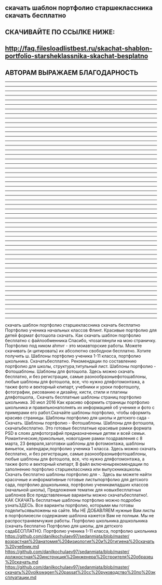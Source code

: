 скачать шаблон портфолио старшеклассника скачать бесплатно
--------------------------------------------------
СКАЧИВАЙТЕ ПО ССЫЛКЕ НИЖЕ:
--------------------------------------------------
http://faq.filesloadlistbest.ru/skachat-shablon-portfolio-starsheklassnika-skachat-besplatno
--------------------------------------------------
АВТОРАМ ВЫРАЖАЕМ БЛАГОДАРНОСТЬ
--------------------------------------------------
--------------------------------------------------
--------------------------------------------------
--------------------------------------------------
--------------------------------------------------
--------------------------------------------------
--------------------------------------------------
--------------------------------------------------
--------------------------------------------------
--------------------------------------------------
--------------------------------------------------
--------------------------------------------------
--------------------------------------------------
--------------------------------------------------
--------------------------------------------------
--------------------------------------------------
--------------------------------------------------
--------------------------------------------------
--------------------------------------------------
--------------------------------------------------
--------------------------------------------------
--------------------------------------------------
--------------------------------------------------
--------------------------------------------------
--------------------------------------------------
--------------------------------------------------
--------------------------------------------------
--------------------------------------------------
--------------------------------------------------
--------------------------------------------------
--------------------------------------------------
--------------------------------------------------
--------------------------------------------------
--------------------------------------------------
--------------------------------------------------
--------------------------------------------------
--------------------------------------------------
--------------------------------------------------
--------------------------------------------------
--------------------------------------------------
--------------------------------------------------
--------------------------------------------------
--------------------------------------------------
--------------------------------------------------
--------------------------------------------------
--------------------------------------------------
--------------------------------------------------
--------------------------------------------------
--------------------------------------------------
--------------------------------------------------
--------------------------------------------------
--------------------------------------------------
--------------------------------------------------
--------------------------------------------------
скачать шаблон портфолио старшеклассника скачать бесплатно Портфолио ученика начальных классов  Флинт. Красивые портфолио для детей формат фотошопа скачать. Как скачать шаблон портфолио бесплатно с файлообменника Спасибо, чтозаглянули на мою страничку. Портфолио под ником ahmvr - это моиавторские работы. Можете скачивать (и цитировать) их абсолютно свободнои бесплатно. Хотите получить ш. Шаблоны портфолио ученика 1-11 класса, портфолио школьника. Скачатьбесплатно. Рекомендации по составлению портфолио для школы, структура,титульный лист. Шаблоны портфолио - Фотошаблоны. Шаблоны для фотошопа. Здесь можно скачать бесплатно, и без регистрации, самые разнообразныефотошаблоны, любые шаблоны для фотошопа, все, что нужно дляфотомонтажа, а также фото и векторный клипарт, учебники и уроки пофотошопу, фотографии, рисованию и дизайну, кисти, стили и плагины дляфотошопа,. Скачать бесплатные шаблоны страниц портфолио школьника. 30 июл 2016  Как красиво оформить страницы портфолио школьника и правильнонаполнять их информацией об ученике и фото с примерами его работ.Скачайте шаблоны портфолио, чтобы оформить красиво страницы.
Шаблоны портфолио для школы и детского сада - Скачать. Шаблоны портфолио - Фотошаблоны. Шаблоны для фотошопа, скачатьбесплатно. Это готовые бесплатные красивые рамки формата PSD в слоях дляфотографий предназначенные детям и всей семьи. Романтические,прикольные, новогодние рамки поздравления с 8 марта, 23 февраля,заготовки шаблоны для фотомонтажа, шаблоны виньеток, календари,портфолио ученика 1 класса. Здесь можно скачать бесплатно, и без регистрации, самые разнообразныефотошаблоны, любые шаблоны для фотошопа, все, что нужно дляфотомонтажа, а также фото и векторный клипарт,  В файл включенырекомендации по заполнению портфолио старшеклассника или выпускникашколы. Скачать бесплатно шаблоны портфолио для  -. Здесь вы можете найти красочные и информативные готовые листыпортфолио для детского сада, портфолио дошкольника, портфолио ученикамладших классов (начальной школы),  Предложения тематик для новыхбесплатных шаблонов  Все представленные варианты можно скачатьбесплатно!. КАК СКАЧАТЬ бесплатные шаблоны портфолио можно подробно узнатьЗДЕСЬ. Все варианты портфолио, которыми мы готовы поделитьсявыложены на сайте. Мы НЕ ДОБАВЛЯЕМ нужные Вам листы в портфолиоесли содержание шаблона кажется Вам не полным. Мы не распространяемчужие работы. Портфолио школьника  дошкольника (скачать бесплатно
Портфолио для школы, для детского садаБЕСПЛАТНО. Портфолио ученика 1-11 класса, портфолио школьника
https://github.com/danilkochulaev97/sedanmiata/blob/master/возрастная%20анатомия%20физиология%20и%20гигиена%20скачать%20учебник.md
https://github.com/danilkochulaev97/sedanmiata/blob/master/должностная%20инструкция%20инженера%20строителя%20образец%20скачать.md
https://github.com/danilkochulaev97/sedanmiata/blob/master/скачать%20volkswagen%20passat%20cc%20руководство%20по%20эксплуатации.md